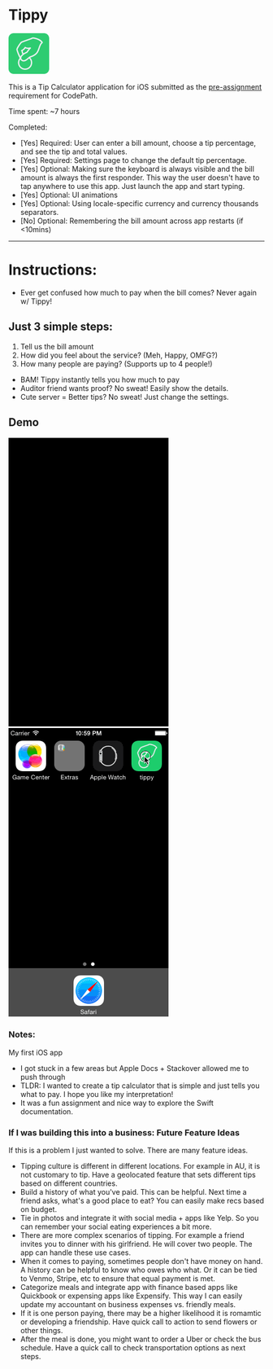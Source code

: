 # Tippy

![Tippy Logo](images/tippy.png)

This is a Tip Calculator application for iOS submitted as the [pre-assignment](https://gist.github.com/timothy1ee/7747214) requirement for CodePath.

Time spent: ~7 hours

Completed:

* [Yes] Required: User can enter a bill amount, choose a tip percentage, and see the tip and total values.
* [Yes] Required: Settings page to change the default tip percentage.
* [Yes] Optional: Making sure the keyboard is always visible and the bill amount is always the first responder. This way the user doesn't have to tap anywhere to use this app. Just launch the app and start typing.
* [Yes] Optional: UI animations
* [Yes] Optional: Using locale-specific currency and currency thousands separators.
* [No] Optional: Remembering the bill amount across app restarts (if <10mins)

-----

# Instructions:

* Ever get confused how much to pay when the bill comes? Never again w/ Tippy!

## Just 3 simple steps:

1. Tell us the bill amount
2. How did you feel about the service? (Meh, Happy, OMFG?)
3. How many people are paying? (Supports up to 4 people!)

* BAM! Tippy instantly tells you how much to pay
* Auditor friend wants proof? No sweat! Easily show the details.
* Cute server = Better tips? No sweat! Just change the settings.

## Demo

![Video Walkthrough](tippy.gif) ![Locale-Specific](tippy2.gif)

### Notes:

My first iOS app
* I got stuck in a few areas but Apple Docs + Stackover allowed me to push through
* TLDR: I wanted to create a tip calculator that is simple and just tells you what to pay. I hope you like my interpretation!
* It was a fun assignment and nice way to explore the Swift documentation.

### If I was building this into a business: Future Feature Ideas

If this is a problem I just wanted to solve. There are many feature ideas.

* Tipping culture is different in different locations. For example in AU, it is not customary to tip. Have a geolocated feature that sets different tips based on different countries.
* Build a history of what you've paid. This can be helpful. Next time a friend asks, what's a good place to eat? You can easily make recs based on budget.
* Tie in photos and integrate it with social media + apps like Yelp. So you can remember your social eating experiences a bit more. 
* There are more complex scenarios of tipping. For example a friend invites you to dinner with his girlfriend. He will cover two people. The app can handle these use cases.
* When it comes to paying, sometimes people don't have money on hand. A history can be helpful to know who owes who what. Or it can be tied to Venmo, Stripe, etc to ensure that equal payment is met.
* Categorize meals and integrate app with finance based apps like Quickbook or expensing apps like Expensify. This way I can easily update my accountant on business expenses vs. friendly meals.
* If it is one person paying, there may be a higher likelihood it is romamtic or developing a friendship. Have quick call to action to send flowers or other things.
* After the meal is done, you might want to order a Uber or check the bus schedule. Have a quick call to check transportation options as next steps.
